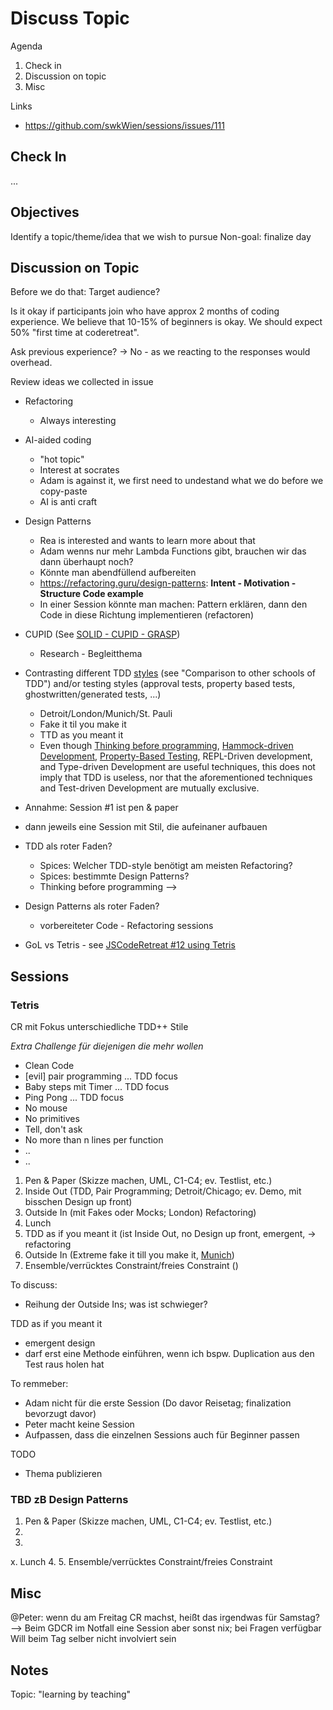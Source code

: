 # Discuss Topic

Agenda
1. Check in
2. Discussion on topic
3. Misc

Links
* https://github.com/swkWien/sessions/issues/111

## Check In

...

## Objectives

Identify a topic/theme/idea that we wish to pursue
Non-goal: finalize day

## Discussion on Topic

Before we do that: Target audience?

Is it okay if participants join who have approx 2 months of coding experience.
We believe that 10-15% of beginners is okay.
We should expect 50% "first time at coderetreat".

Ask previous experience? -> No - as we reacting to the responses would overhead.


Review ideas we collected in issue

* Refactoring
  * Always interesting

* AI-aided coding
  * "hot topic"
  * Interest at socrates
  * Adam is against it, we first need to undestand what we do before we copy-paste
  * AI is anti craft

* Design Patterns
  * Rea is interested and wants to learn more about that
  * Adam wenns nur mehr Lambda Functions gibt, brauchen wir das dann überhaupt noch?
  * Könnte man abendfüllend aufbereiten
  * https://refactoring.guru/design-patterns: **Intent - Motivation - Structure Code example**
  * In einer Session könnte man machen: Pattern erklären, dann den Code in diese
    Richtung implementieren (refactoren)

* CUPID (See [SOLID - CUPID - GRASP](https://github.com/Softwerkskammer-Linz/SoCraTes2023/blob/main/solid-cupid-grasp/solid-cupid-grasp.md))
  * Research - Begleitthema

* Contrasting different TDD [styles](https://www.tddstpau.li/) (see "Comparison to other schools of TDD") and/or testing styles (approval tests, property based tests, ghostwritten/generated tests, ...)

  * Detroit/London/Munich/St. Pauli
  * Fake it til you make it
  * TTD as you meant it
  * Even though [Thinking before programming](https://web.archive.org/web/20170621004437/http://alistair.cockburn.us/Thinking+before+programming), [Hammock-driven Development](https://github.com/matthiasn/talk-transcripts/blob/master/Hickey_Rich/HammockDrivenDev.md), [Property-Based Testing](https://jqwik.net/property-based-testing.html), REPL-Driven development, and Type-driven Development are useful techniques, this does not imply that TDD is useless, nor that the aforementioned techniques and Test-driven Development are mutually exclusive.

* Annahme: Session #1 ist pen & paper
* dann jeweils eine Session mit Stil, die aufeinaner aufbauen

* TDD als roter Faden?
  * Spices: Welcher TDD-style benötigt am meisten Refactoring?
  * Spices: bestimmte Design Patterns?
  * Thinking before programming -->

* Design Patterns als roter Faden?
  * vorbereiteter Code - Refactoring sessions


* GoL vs Tetris - see [JSCodeRetreat #12 using Tetris](https://picostitch.com/blog/2017/11/25-jscoderetreat-12/)

## Sessions

### Tetris

CR mit Fokus unterschiedliche TDD++ Stile

*Extra Challenge für diejenigen die mehr wollen*
  * Clean Code
  * [evil] pair programming ... TDD focus
  * Baby steps mit Timer ... TDD focus
  * Ping Pong ... TDD focus
  * No mouse
  * No primitives
  * Tell, don't ask
  * No more than n lines per function
  * ..
  * ..


1. Pen & Paper (Skizze machen, UML, C1-C4; ev. Testlist, etc.)
1. Inside Out (TDD, Pair Programming; Detroit/Chicago; ev. Demo, mit bisschen Design up front)
1. Outside In (mit Fakes oder Mocks; London)
Refactoring)
1. Lunch
1. TDD as if you meant it (ist Inside Out, no Design up front, emergent, -> refactoring
1. Outside In (Extreme fake it till you make it, [Munich](https://de.slideshare.net/davidvoelkel/fake-it-outsidein-tdd-xp2017))
1. Ensemble/verrücktes Constraint/freies Constraint ()

To discuss:
* Reihung der Outside Ins; was ist schwieger?

TDD as if you meant it
* emergent design
* darf erst eine Methode einführen, wenn ich bspw. Duplication aus den Test raus holen hat

To remmeber:
* Adam nicht für die erste Session (Do davor Reisetag; finalization bevorzugt davor)
* Peter macht keine Session
* Aufpassen, dass die einzelnen Sessions auch für Beginner passen

TODO
* Thema publizieren

### TBD zB Design Patterns

1. Pen & Paper (Skizze machen, UML, C1-C4; ev. Testlist, etc.)
2.
3.
x. Lunch
4.
5. Ensemble/verrücktes Constraint/freies Constraint

## Misc

@Peter: wenn du am Freitag CR machst, heißt das irgendwas für Samstag?
--> Beim GDCR im Notfall eine Session aber sonst nix; bei Fragen verfügbar
Will beim Tag selber nicht involviert sein

## Notes

Topic: "learning by teaching"
